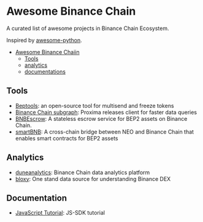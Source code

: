# Awesome Binance Chain

A curated list of awesome projects in Binance Chain Ecosystem.

Inspired by [awesome-python](https://github.com/vinta/awesome-python/).

- [Awesome Binance Chaiin](#awesome-binance-chain)
    - [Tools](#tools)
    - [analytics](#analytics)
    - [documentations](#documentations)




## Tools

* [Beptools](https://beptools.org/): an open-source tool for multisend and freeze tokens
* [Binance Chain subgraph](https://github.com/proxima-one/binance-chain-subgraph): Proxima releases client for faster data queries
* [BNBEscrow](https://gitlab.com/canyacoin/canwork/bepescrow): A stateless escrow service for BEP2 assets on Binance Chain.
* [smartBNB](https://github.com/safudex/smartbnb): A cross-chain bridge between NEO and Binance Chain that enables smart contracts for BEP2 assets

## Analytics

* [duneanalytics](https://explore.duneanalytics.com/public/dashboards/orYVVlec8ZaUrLr9yfDW0eyAZKMYt06Uab7qDPlx): Binance Chain data analytics platform
* [bloxy](https://stat.bloxy.info/superset/dashboard/binance/?standalone=true): One stand data source for understanding Binance DEX

## Documentation

* [JavaScript Tutorial](https://docs.beptools.org/): JS-SDK tutorial
